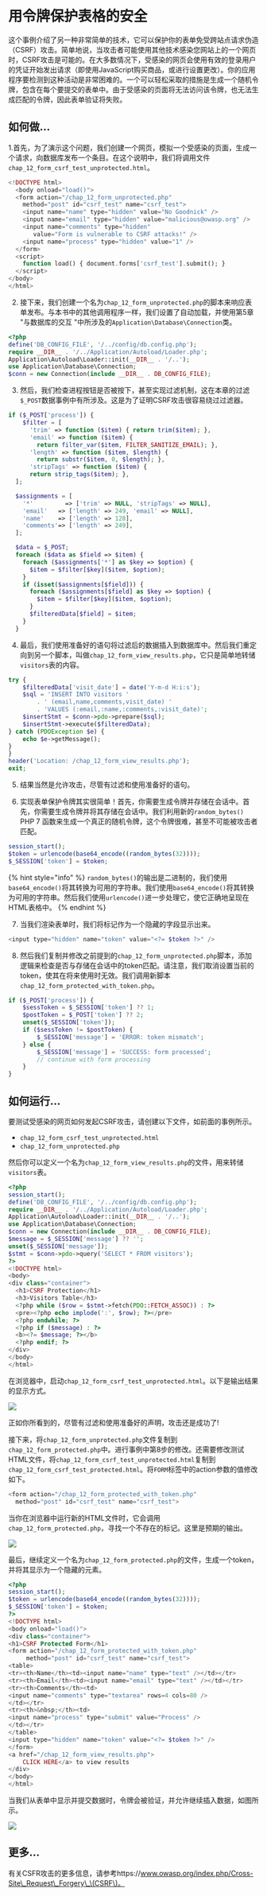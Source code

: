 # 用令牌保护表格的安全

这个事例介绍了另一种非常简单的技术，它可以保护你的表单免受跨站点请求伪造（CSRF）攻击。简单地说，当攻击者可能使用其他技术感染您网站上的一个网页时，CSRF攻击是可能的。在大多数情况下，受感染的网页会使用有效的登录用户的凭证开始发出请求（即使用JavaScript购买商品，或进行设置更改）。你的应用程序要检测到这种活动是非常困难的。一个可以轻松采取的措施是生成一个随机令牌，包含在每个要提交的表单中。由于受感染的页面将无法访问该令牌，也无法生成匹配的令牌，因此表单验证将失败。

## 如何做...

1.首先，为了演示这个问题，我们创建一个网页，模拟一个受感染的页面，生成一个请求，向数据库发布一个条目。在这个说明中，我们将调用文件`chap_12_form_csrf_test_unprotected.html`。

```php
<!DOCTYPE html>
  <body onload="load()">
  <form action="/chap_12_form_unprotected.php" 
    method="post" id="csrf_test" name="csrf_test">
    <input name="name" type="hidden" value="No Goodnick" />
    <input name="email" type="hidden" value="malicious@owasp.org" />
    <input name="comments" type="hidden" 
       value="Form is vulnerable to CSRF attacks!" />
    <input name="process" type="hidden" value="1" />
  </form>
  <script>
    function load() { document.forms['csrf_test'].submit(); }
  </script>
</body>
</html>
```

2. 接下来，我们创建一个名为`chap_12_form_unprotected.php`的脚本来响应表单发布。与本书中的其他调用程序一样，我们设置了自动加载，并使用第5章 "与数据库的交互 "中所涉及的`Application\Database\Connection`类。

```php
<?php
define('DB_CONFIG_FILE', '/../config/db.config.php');
require __DIR__ . '/../Application/Autoload/Loader.php';
Application\Autoload\Loader::init(__DIR__ . '/..');
use Application\Database\Connection;
$conn = new Connection(include __DIR__ . DB_CONFIG_FILE);
```

3. 然后，我们检查进程按钮是否被按下，甚至实现过滤机制，这在本章的过滤`$_POST`数据事例中有所涉及。这是为了证明CSRF攻击很容易绕过过滤器。

```php
if ($_POST['process']) {
    $filter = [
      'trim' => function ($item) { return trim($item); },
      'email' => function ($item) { 
        return filter_var($item, FILTER_SANITIZE_EMAIL); },
      'length' => function ($item, $length) { 
        return substr($item, 0, $length); },
      'stripTags' => function ($item) { 
      return strip_tags($item); },
  ];

  $assignments = [
    '*'         => ['trim' => NULL, 'stripTags' => NULL],
    'email'   => ['length' => 249, 'email' => NULL],
    'name'    => ['length' => 128],
    'comments'=> ['length' => 249],
  ];

  $data = $_POST;
  foreach ($data as $field => $item) {
    foreach ($assignments['*'] as $key => $option) {
      $item = $filter[$key]($item, $option);
    }
    if (isset($assignments[$field])) {
      foreach ($assignments[$field] as $key => $option) {
        $item = $filter[$key]($item, $option);
      }
      $filteredData[$field] = $item;
    }
  }
```

4. 最后，我们使用准备好的语句将过滤后的数据插入到数据库中。然后我们重定向到另一个脚本，叫做`chap_12_form_view_results.php`，它只是简单地转储`visitors`表的内容。

```php
try {
    $filteredData['visit_date'] = date('Y-m-d H:i:s');
    $sql = 'INSERT INTO visitors '
        . ' (email,name,comments,visit_date) '
        . 'VALUES (:email,:name,:comments,:visit_date)';
    $insertStmt = $conn->pdo->prepare($sql);
    $insertStmt->execute($filteredData);
} catch (PDOException $e) {
    echo $e->getMessage();
}
}
header('Location: /chap_12_form_view_results.php');
exit;
```

5. 结果当然是允许攻击，尽管有过滤和使用准备好的语句。

6. 实现表单保护令牌其实很简单！首先，你需要生成令牌并存储在会话中。首先，你需要生成令牌并将其存储在会话中。我们利用新的`random_bytes()` PHP 7 函数来生成一个真正的随机令牌，这个令牌很难，甚至不可能被攻击者匹配。

```php
session_start();
$token = urlencode(base64_encode((random_bytes(32))));
$_SESSION['token'] = $token;
```

{% hint style="info" %}
`random_bytes()`的输出是二进制的，我们使用`base64_encode()`将其转换为可用的字符串。我们使用`base64_encode()`将其转换为可用的字符串。然后我们使用`urlencode()`进一步处理它，使它正确地呈现在HTML表格中。
{% endhint %}

7. 当我们渲染表单时，我们将标记作为一个隐藏的字段显示出来。

```php
<input type="hidden" name="token" value="<?= $token ?>" />
```

8. 然后我们复制并修改之前提到的`chap_12_form_unprotected.php`脚本，添加逻辑来检查是否与存储在会话中的token匹配。请注意，我们取消设置当前的token，使其在将来使用时无效。我们调用新脚本 `chap_12_form_protected_with_token.php`。

```php
if ($_POST['process']) {
    $sessToken = $_SESSION['token'] ?? 1;
    $postToken = $_POST['token'] ?? 2;
    unset($_SESSION['token']);
    if ($sessToken != $postToken) {
        $_SESSION['message'] = 'ERROR: token mismatch';
    } else {
        $_SESSION['message'] = 'SUCCESS: form processed';
        // continue with form processing
    }
}
```

## 如何运行...

要测试受感染的网页如何发起CSRF攻击，请创建以下文件，如前面的事例所示。

* `chap_12_form_csrf_test_unprotected.html`
* `chap_12_form_unprotected.php`

然后你可以定义一个名为`chap_12_form_view_results.php`的文件，用来转储`visitors`表。

```php
<?php
session_start();
define('DB_CONFIG_FILE', '/../config/db.config.php');
require __DIR__ . '/../Application/Autoload/Loader.php';
Application\Autoload\Loader::init(__DIR__ . '/..');
use Application\Database\Connection;
$conn = new Connection(include __DIR__ . DB_CONFIG_FILE);
$message = $_SESSION['message'] ?? '';
unset($_SESSION['message']);
$stmt = $conn->pdo->query('SELECT * FROM visitors');
?>
<!DOCTYPE html>
<body>
<div class="container">
  <h1>CSRF Protection</h1>
  <h3>Visitors Table</h3>
  <?php while ($row = $stmt->fetch(PDO::FETCH_ASSOC)) : ?>
  <pre><?php echo implode(':', $row); ?></pre>
  <?php endwhile; ?>
  <?php if ($message) : ?>
  <b><?= $message; ?></b>
  <?php endif; ?>
</div>
</body>
</html>
```

在浏览器中，启动`chap_12_form_csrf_test_unprotected.html`。以下是输出结果的显示方式。

![](../../.gitbook/assets/image%20%28153%29.png)

正如你所看到的，尽管有过滤和使用准备好的声明，攻击还是成功了!

接下来，将`chap_12_form_unprotected.php`文件复制到`chap_12_form_protected.php`中。进行事例中第8步的修改。还需要修改测试HTML文件，将`chap_12_form_csrf_test_unprotected.html`复制到`chap_12_form_csrf_test_protected.html`。将`FORM`标签中的action参数的值修改如下。

```php
<form action="/chap_12_form_protected_with_token.php" 
  method="post" id="csrf_test" name="csrf_test">
```

当你在浏览器中运行新的HTML文件时，它会调用`chap_12_form_protected.php`，寻找一个不存在的标记。这里是预期的输出。

![](../../.gitbook/assets/image%20%28174%29.png)

最后，继续定义一个名为`chap_12_form_protected.php`的文件，生成一个token，并将其显示为一个隐藏的元素。

```php
<?php
session_start();
$token = urlencode(base64_encode((random_bytes(32))));
$_SESSION['token'] = $token;
?>
<!DOCTYPE html>
<body onload="load()">
<div class="container">
<h1>CSRF Protected Form</h1>
<form action="/chap_12_form_protected_with_token.php" 
     method="post" id="csrf_test" name="csrf_test">
<table>
<tr><th>Name</th><td><input name="name" type="text" /></td></tr>
<tr><th>Email</th><td><input name="email" type="text" /></td></tr>
<tr><th>Comments</th><td>
<input name="comments" type="textarea" rows=4 cols=80 />
</td></tr>
<tr><th>&nbsp;</th><td>
<input name="process" type="submit" value="Process" />
</td></tr>
</table>
<input type="hidden" name="token" value="<?= $token ?>" />
</form>
<a href="/chap_12_form_view_results.php">
    CLICK HERE</a> to view results
</div>
</body>
</html>
```

当我们从表单中显示并提交数据时，令牌会被验证，并允许继续插入数据，如图所示。

![](../../.gitbook/assets/image%20%28166%29.png)

## 更多...

有关CSFR攻击的更多信息，请参考https://www.owasp.org/index.php/Cross-Site\_Request\_Forgery\_\(CSRF\)。

